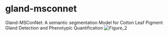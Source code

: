 # gland-msconnet
Gland-MSConNet: A semantic segmentation Model for Cotton Leaf Pigment Gland Detection and Phenotypic Quantification
![Figure_2](https://github.com/user-attachments/assets/3ffdbf2d-8929-4c83-8cbf-1a7746d952fa)
